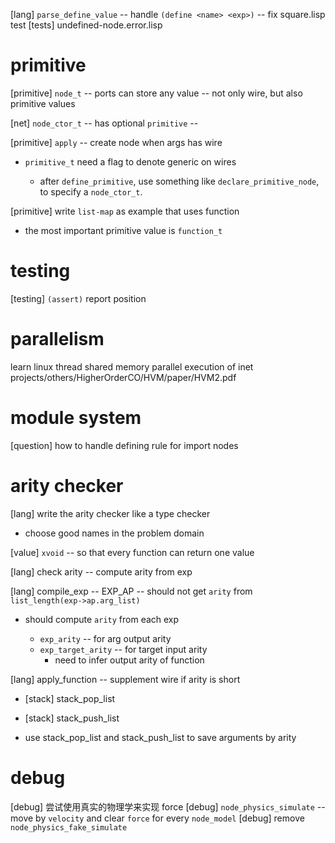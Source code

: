 [lang] `parse_define_value` -- handle `(define <name> <exp>)` -- fix square.lisp test
[tests] undefined-node.error.lisp

# primitive

[primitive] `node_t` -- ports can store any value -- not only wire, but also primitive values

[net] `node_ctor_t` -- has optional `primitive` --

[primitive] `apply` -- create node when args has wire

- `primitive_t` need a flag to denote generic on wires

  - after `define_primitive`,
    use something like `declare_primitive_node`,
    to specify a `node_ctor_t`.

[primitive] write `list-map` as example that uses function

- the most important primitive value is `function_t`

# testing

[testing] `(assert)` report position

# parallelism

learn linux thread
shared memory parallel execution of inet
projects/others/HigherOrderCO/HVM/paper/HVM2.pdf

# module system

[question] how to handle defining rule for import nodes

# arity checker

[lang] write the arity checker like a type checker

- choose good names in the problem domain

[value] `xvoid` -- so that every function can return one value

[lang] check arity -- compute arity from exp

[lang] compile_exp -- EXP_AP -- should not get `arity` from `list_length(exp->ap.arg_list)`

- should compute `arity` from each exp

  - `exp_arity` -- for arg output arity
  - `exp_target_arity` -- for target input arity
    - need to infer output arity of function

[lang] apply_function -- supplement wire if arity is short

- [stack] stack_pop_list
- [stack] stack_push_list

- use stack_pop_list and stack_push_list to save arguments by arity

# debug

[debug] 尝试使用真实的物理学来实现 force
[debug] `node_physics_simulate` -- move by `velocity` and clear `force` for every `node_model`
[debug] remove `node_physics_fake_simulate`

